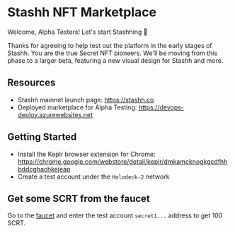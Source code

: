 # Stashh NFT Marketplace

Welcome, Alpha Testers! Let's start Stashhing :gem:

Thanks for agreeing to help test out the platform in the early stages of Stashh. You are the true Secret NFT pioneers. We'll be moving from this phase to a larger beta, featuring a new visual design for Stashh and more. 

## Resources
- Stashh mainnet launch page: https://stashh.co
- Deployed marketplace for Alpha Testing: https://devops-deploy.azurewebsites.net


## Getting Started

- Install the Keplr browser extension for Chrome: https://chrome.google.com/webstore/detail/keplr/dmkamcknogkgcdfhhbddcghachkejeap
- Create a test account under the `Holodeck-2` network


## Get some SCRT from the faucet

Go to the [faucet](https://faucet.secrettestnet.io/) and enter the test account `secret1...` address to get 100 SCRT.


